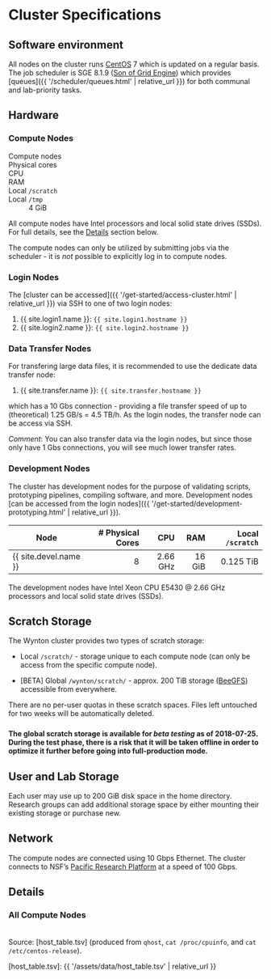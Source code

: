 # Cluster Specifications

## Software environment

All nodes on the cluster runs [CentOS] 7 which is updated on a regular basis.
The job scheduler is SGE 8.1.9 ([Son of Grid Engine]) which provides [queues]({{ '/scheduler/queues.html' | relative_url }}) for both communal and lab-priority tasks.


## Hardware

### Compute Nodes

<dl id="hosttable-summary" class="dl-horizontal">
  <dt>Compute nodes</dt><dd id="hosttable-summary-nodes"></dd>
  <dt>Physical cores</dt><dd id="hosttable-summary-cores"></dd>
  <dt>CPU</dt><dd id="hosttable-summary-cpu"></dd>
  <dt>RAM</dt><dd id="hosttable-summary-ram"></dd>
  <dt>Local <code>/scratch</code></dt><dd id="hosttable-summary-scratch"></dd>
  <dt>Local <code>/tmp</code></dt><dd id="hosttable-summary-tmp">4 GiB</dd>
</dl>
  
All compute nodes have Intel processors and local solid state drives (SSDs).  For full details, see the <a href="#details">Details</a> section below.

The compute nodes can only be utilized by submitting jobs via the scheduler - it is _not_ possible to explicitly log in to compute nodes.


### Login Nodes

The [cluster can be accessed]({{ '/get-started/access-cluster.html' | relative_url }}) via SSH to one of two login nodes:

1. {{ site.login1.name }}: `{{ site.login1.hostname }}`
2. {{ site.login2.name }}: `{{ site.login2.hostname }}`


### Data Transfer Nodes

For transfering large data files, it is recommended to use the dedicate data transfer node:

1. {{ site.transfer.name }}: `{{ site.transfer.hostname }}`

which has a 10 Gbs connection - providing a file transfer speed of up to (theoretical) 1.25 GB/s = 4.5 TB/h.  As the login nodes, the transfer node can be access via SSH.

_Comment_: You can also transfer data via the login nodes, but since those only have 1 Gbs connections, you will see much lower transfer rates.


### Development Nodes

The cluster has development nodes for the purpose of validating scripts, prototyping pipelines, compiling software, and more.  Development nodes [can be accessed from the login nodes]({{ '/get-started/development-prototyping.html' | relative_url }}).

Node                        | # Physical Cores |       CPU |      RAM | Local `/scratch` |
----------------------------|-----------------:|----------:|---------:|-----------------:|
{{ site.devel.name }} |                8 |  2.66 GHz |   16 GiB |        0.125 TiB |

The development nodes have Intel Xeon CPU E5430 @ 2.66 GHz processors and local solid state drives (SSDs).


## Scratch Storage

The Wynton cluster provides two types of scratch storage:

* Local `/scratch/` - <span id="hosttable-summary-scratch2"></span> storage unique to each compute node (can only be access from the specific compute node).

* [BETA] Global `/wynton/scratch/` - approx. 200 TiB storage ([BeeGFS](https://www.beegfs.io/content/)) accessible from everywhere.

There are no per-user quotas in these scratch spaces.  Files left untouched for two weeks will be automatically deleted.

<div class="alert alert-warning" role="alert" style="margin-top: 3ex">
<strong>
The global scratch storage is available for <em>beta testing</em> as of 2018-07-25.  During the test phase, there is a risk that it will be taken offline in order to optimize it further before going into full-production mode.</strong>
</div>


## User and Lab Storage

Each user may use up to 200 GiB disk space in the home directory.  Research groups can add additional storage space by either mounting their existing storage or purchase new.


## Network

The compute nodes are connected using 10 Gbps Ethernet.
The cluster connects to NSF’s [Pacific Research Platform] at a speed of 100 Gbps.


## Details

### All Compute Nodes

<script src="https://d3js.org/d3.v3.min.js"><!-- ~150 kB --></script>
<script src="https://cdn.datatables.net/1.10.16/js/jquery.dataTables.min.js"><!-- ~80 kB --></script>
<script src="https://cdn.datatables.net/1.10.16/js/dataTables.bootstrap.min.js"><!-- 2 kB --></script>

<table id="hosttable">
</table>

<script type="text/javascript" charset="utf-8">
d3.tsv("{{ '/assets/data/host_table.tsv' | relative_url }}", function(error, data) {
  if (error) throw error;

  var table = d3.select("#hosttable");
  var thead, tbody, tfoot, tr;
  var value;
  var cores = 0, coreMin = 1e9, coreMax = -1e9;
  var cpuMin = 1e9, cpuMax = -1e9;
  var ramMin = 1e9, ramMax = -1e9;
  var scratchMin = 1e9, scratchMax = -1e9;

  /* For each row */
  var count = 0;
  data.forEach(function(row) {
    /* Ignore column on /tmp size, iff it exists */
    delete row["Local `/tmp`"];
  
    if (count == 0) {
      tr = table.append("thead").append("tr");
      for (key in row) {
        value = key.replace(/\`/g, "");
	    tr.append("th").text(value);
	  }
      tbody = table.append("tbody");
	}
    tr = tbody.append("tr");
    for (key in row) { tr.append("td").text(row[key]); }
	
	/* Cores */
	value = parseInt(row["# Physical Cores"]);
	cores += value;
	if (value <= coreMin) coreMin = value;
	if (value >= coreMax) coreMax = value;

	/* CPU */
	value = parseFloat(row["CPU"].match(/[\d.]+/));
	if (value <= cpuMin) cpuMin = value;
	if (value >= cpuMax) cpuMax = value;

	/* RAM */
	value = parseFloat(row["RAM"].match(/[\d.]+/));
	if (value <= ramMin) ramMin = value;
	if (value >= ramMax) ramMax = value;

	/* Scratch */
	value = parseFloat(row["Local `/scratch`"].match(/[\d.]+/));
	if (value <= scratchMin) scratchMin = value;
	if (value >= scratchMax) scratchMax = value;

    count += 1;	
  });

  tr = table.append("tfoot").append("tr");
  value = count + " nodes";
  tr.append("td").text(value);
  d3.select("#hosttable-summary-nodes").text(value);

  value = cores + " cores (" + coreMin + "-" + coreMax + " per node)";
  tr.append("td").text(value);
  d3.select("#hosttable-summary-cores").text(value);

  value = cpuMin + "-" + cpuMax + " GHz";
  tr.append("td").text(value);
  d3.select("#hosttable-summary-cpu").text(value);

  value = ramMin + "-" + ramMax + " GiB";
  tr.append("td").text(value);
  d3.select("#hosttable-summary-ram").text(value);

  value = scratchMin + "-" + scratchMax + " TiB";
  tr.append("td").text(value);
  d3.select("#hosttable-summary-scratch").text(value);
  d3.select("#hosttable-summary-scratch2").text(value);

  $(document).ready(function() {
    $('#hosttable').DataTable({
      "pageLength": 25
	});
  });
});
</script>

Source: [host_table.tsv] (produced from `qhost`, `cat /proc/cpuinfo`, and `cat /etc/centos-release`).


<style>
table {
  margin-top: 2ex;
  margin-bottom: 2ex;
}
tfoot {
  border-top: 2px solid #000;
  font-weight: bold;
}
ttr:last-child { border-top: 2px solid #000; }
</style>

[CentOS]: https://www.centos.org/
[Son of Grid Engine]: https://arc.liv.ac.uk/trac/SGE
[Pacific Research Platform]: https://ucsdnews.ucsd.edu/pressrelease/nsf_gives_green_light_to_pacific_research_platform
[host_table.tsv]: {{ '/assets/data/host_table.tsv' | relative_url }}
